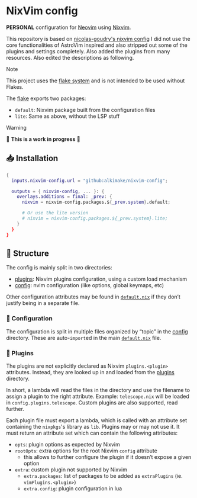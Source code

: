 # NixVim config

**PERSONAL** configuration for [Neovim](https://neovim.io/) using [Nixvim](https://nix-community.github.io/nixvim/).

This repository is based on [nicolas-goudry's nixvim config](https://github.com/nicolas-goudry/nixvim-config)
I did not use the core functionalities of AstroVim inspired and also stripped out some of the plugins and settings completely.
Also added the plugins from many resources. Also edited the descriptions as following.

> [!NOTE]
> This project uses the [flake system](https://nixos.wiki/wiki/Flakes) and is not intended to be used without Flakes.

The [flake](./flake.nix) exports two packages:

- `default`: Nixvim package built from the configuration files
- `lite`: Same as above, without the LSP stuff

> [!WARNING]
> 🚧 **This is a work in progress** 🚧

## 📥 Installation

```nix
{
  inputs.nixvim-config.url = "github:alkimake/nixvim-config";

  outputs = { nixvim-config, ... }: {
    overlays.additions = final: _prev: {
      nixvim = nixvim-config.packages.${_prev.system}.default;

      # Or use the lite version
      # nixvim = nixvim-config.packages.${_prev.system}.lite;
    }
  }
}
```

## 🍱 Structure

The config is mainly split in two directories:

- [plugins](./plugins): Nixvim plugins configuration, using a custom load mechanism
- [config](./config): nvim configuration (like options, global keymaps, etc)

Other configuration attributes may be found in [`default.nix`](./default.nix) if they don’t justify being in a separate file.

### 🥣 Configuration

The configuration is split in multiple files organized by “topic” in the [config](./config) directory. These are auto-`import`ed in the main [`default.nix`](./default.nix) file.

### 🥢 Plugins

The plugins are not explicitly declared as Nixvim `plugins.<plugin>` attributes. Instead, they are looked up in and loaded from the [plugins](./plugins) directory.

In short, a lambda will read the files in the directory and use the filename to assign a plugin to the right attribute. Example: `telescope.nix` will be loaded in `config.plugins.telescope`. Custom plugins are also supported, read further.

Each plugin file must export a lambda, which is called with an attribute set containing the `nixpkgs`'s library as `lib`. Plugins may or may not use it. It must return an attribute set which can contain the following attributes:

- `opts`: plugin options as expected by Nixvim
- `rootOpts`: extra options for the root Nixvim `config` attribute
  - this allows to further configure the plugin if it doesn’t expose a given option
- `extra`: custom plugin not supported by Nixvim
  - `extra.packages`: list of packages to be added as `extraPlugins` (ie. `vimPlugins.<plugin>`)
  - `extra.config`: plugin configuration in lua
